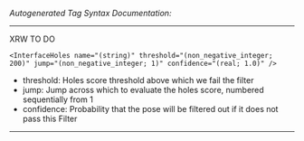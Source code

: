 _Autogenerated Tag Syntax Documentation:_

---
XRW TO DO

```
<InterfaceHoles name="(string)" threshold="(non_negative_integer; 200)" jump="(non_negative_integer; 1)" confidence="(real; 1.0)" />
```

-   threshold: Holes score threshold above which we fail the filter
-   jump: Jump across which to evaluate the holes score, numbered sequentially from 1
-   confidence: Probability that the pose will be filtered out if it does not pass this Filter

---

